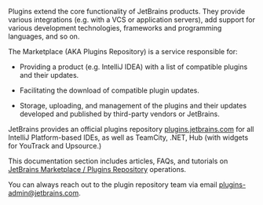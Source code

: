 [//]: # (title: JetBrains Marketplace)

Plugins extend the core functionality of JetBrains products. They provide various integrations (e.g. with a VCS or application servers), add support for various development technologies, frameworks and programming languages, and so on.

The Marketplace (AKA Plugins Repository) is a service responsible for:

* Providing a product (e.g. IntelliJ IDEA) with a list of compatible plugins and their updates.
 
* Facilitating the download of compatible plugin updates.
 
* Storage, uploading, and management of the plugins and their updates developed and published by third-party vendors or JetBrains.

JetBrains provides an official plugins repository [plugins.jetbrains.com](https://plugins.jetbrains.com) for all IntelliJ Platform-based IDEs, as well as TeamCity, .NET, Hub (with widgets for YouTrack and Upsource.)

This documentation section includes articles, FAQs, and tutorials on [JetBrains Marketplace / Plugins Repository](https://plugins.jetbrains.com) operations.

You can always reach out to the plugin repository team via email plugins-admin@jetbrains.com.
